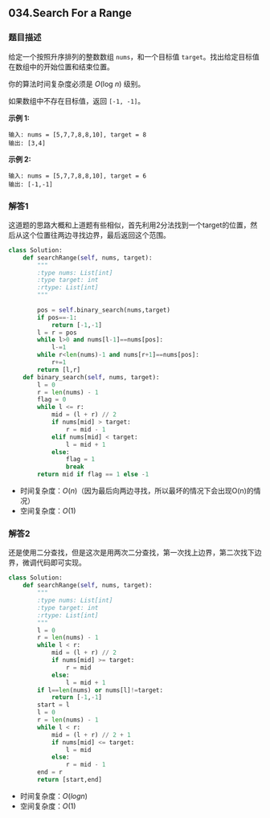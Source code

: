 ## 034.Search For a Range

### 题目描述

给定一个按照升序排列的整数数组 `nums`，和一个目标值 `target`。找出给定目标值在数组中的开始位置和结束位置。

你的算法时间复杂度必须是 *O*(log *n*) 级别。

如果数组中不存在目标值，返回 `[-1, -1]`。

**示例 1:**

```
输入: nums = [5,7,7,8,8,10], target = 8
输出: [3,4]
```

**示例 2:**

```
输入: nums = [5,7,7,8,8,10], target = 6
输出: [-1,-1]
```

### 解答1

这道题的思路大概和上道题有些相似，首先利用2分法找到一个target的位置，然后从这个位置往两边寻找边界，最后返回这个范围。

```python
class Solution:
    def searchRange(self, nums, target):
        """
        :type nums: List[int]
        :type target: int
        :rtype: List[int]
        """
        
        pos = self.binary_search(nums,target)
        if pos==-1:
            return [-1,-1]
        l = r = pos
        while l>0 and nums[l-1]==nums[pos]:
            l-=1
        while r<len(nums)-1 and nums[r+1]==nums[pos]:
            r+=1
        return [l,r]
    def binary_search(self, nums, target):
        l = 0
        r = len(nums) - 1
        flag = 0
        while l <= r:
            mid = (l + r) // 2
            if nums[mid] > target:
                r = mid - 1
            elif nums[mid] < target:
                l = mid + 1
            else:
                flag = 1
                break
        return mid if flag == 1 else -1
```

- 时间复杂度：$O(n)$（因为最后向两边寻找，所以最坏的情况下会出现O(n)的情况）
- 空间复杂度：$O(1)$

### 解答2

​	还是使用二分查找，但是这次是用两次二分查找，第一次找上边界，第二次找下边界，微调代码即可实现。

```python
class Solution:
    def searchRange(self, nums, target):
        """
        :type nums: List[int]
        :type target: int
        :rtype: List[int]
        """
        l = 0
        r = len(nums) - 1
        while l < r:
            mid = (l + r) // 2
            if nums[mid] >= target:
                r = mid
            else:
                l = mid + 1
        if l==len(nums) or nums[l]!=target:
            return [-1,-1]
        start = l
        l = 0
        r = len(nums) - 1
        while l < r:
            mid = (l + r) // 2 + 1
            if nums[mid] <= target:
                l = mid
            else:
                r = mid - 1
        end = r
        return [start,end]
```

- 时间复杂度：$O(logn)$
- 空间复杂度：$O(1)$

